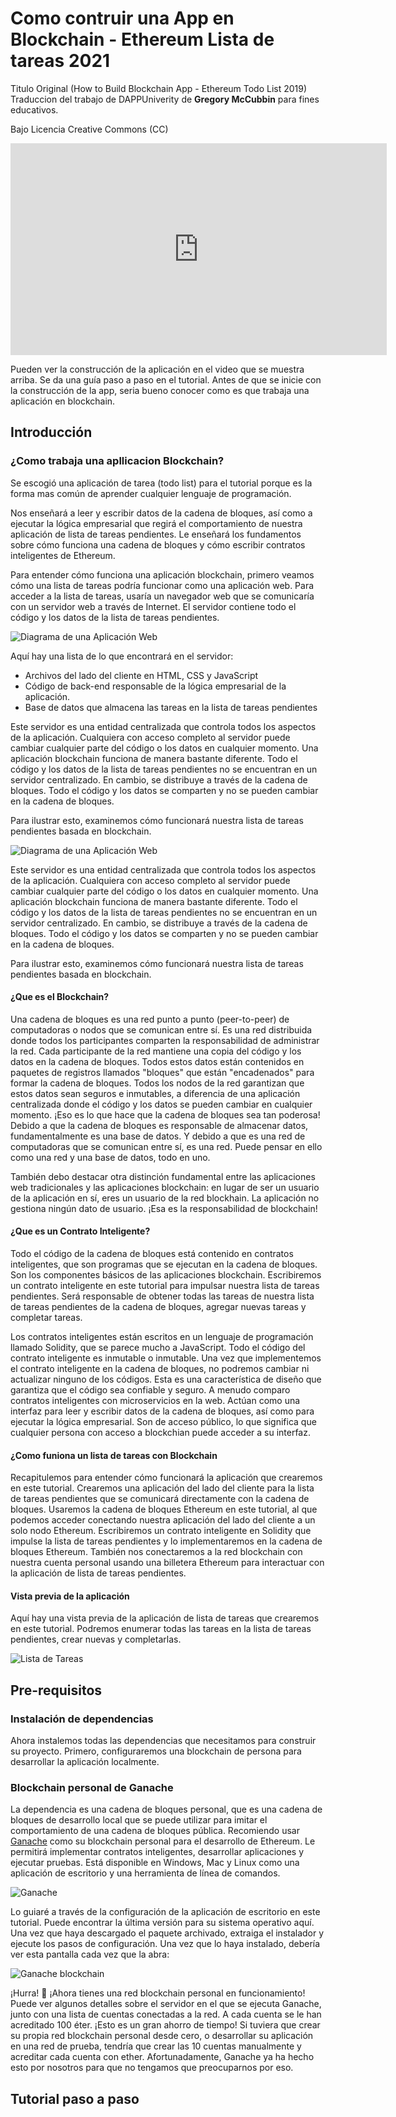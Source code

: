 # Como contruir una App en Blockchain - Ethereum Lista de tareas 2021

Titulo Original (How to Build Blockchain App - Ethereum Todo List 2019)
Traduccion del trabajo de DAPPUniverity de **Gregory McCubbin** para fines educativos.

Bajo Licencia Creative Commons (CC)

<iframe width="602" height="339" src="https://www.youtube.com/embed/rzvk2kdjr2I" title="YouTube video player" frameborder="0" allow="accelerometer; autoplay; clipboard-write; encrypted-media; gyroscope; picture-in-picture" allowfullscreen></iframe>

Pueden ver la construcción de la aplicación en el video que se muestra arriba. Se da una guía paso a paso en el tutorial. Antes de que se inicie con la construcción de la app, seria bueno conocer como es que trabaja una aplicación en blockchain.

## Introducción


### ¿Como trabaja una apllicacion Blockchain?

Se escogió una aplicación de tarea (todo list) para el tutorial porque es la forma mas común de aprender cualquier lenguaje de programación.

Nos enseñará a leer y escribir datos de la cadena de bloques, así como a ejecutar la lógica empresarial que regirá el comportamiento de nuestra aplicación de lista de tareas pendientes. Le enseñará los fundamentos sobre cómo funciona una cadena de bloques y cómo escribir contratos inteligentes de Ethereum.

Para entender cómo funciona una aplicación blockchain, primero veamos cómo una lista de tareas podría funcionar como una aplicación web. Para acceder a la lista de tareas, usaría un navegador web que se comunicaría con un servidor web a través de Internet. El servidor contiene todo el código y los datos de la lista de tareas pendientes.

![Diagrama de una Aplicación Web](https://www.dappuniversity.com/blockchain-app-tutorial/web-application-diagram.png)

Aquí hay una lista de lo que encontrará en el servidor:

- Archivos del lado del cliente en HTML, CSS y JavaScript
- Código de back-end responsable de la lógica empresarial de la aplicación.
- Base de datos que almacena las tareas en la lista de tareas pendientes

Este servidor es una entidad centralizada que controla todos los aspectos de la aplicación. Cualquiera con acceso completo al servidor puede cambiar cualquier parte del código o los datos en cualquier momento. Una aplicación blockchain funciona de manera bastante diferente. Todo el código y los datos de la lista de tareas pendientes no se encuentran en un servidor centralizado. En cambio, se distribuye a través de la cadena de bloques. Todo el código y los datos se comparten y no se pueden cambiar en la cadena de bloques.

Para ilustrar esto, examinemos cómo funcionará nuestra lista de tareas pendientes basada en blockchain. 

![Diagrama de una Aplicación Web](https://www.dappuniversity.com/blockchain-app-tutorial/blockchain-application-diagram.png)

Este servidor es una entidad centralizada que controla todos los aspectos de la aplicación. Cualquiera con acceso completo al servidor puede cambiar cualquier parte del código o los datos en cualquier momento. Una aplicación blockchain funciona de manera bastante diferente. Todo el código y los datos de la lista de tareas pendientes no se encuentran en un servidor centralizado. En cambio, se distribuye a través de la cadena de bloques. Todo el código y los datos se comparten y no se pueden cambiar en la cadena de bloques.

Para ilustrar esto, examinemos cómo funcionará nuestra lista de tareas pendientes basada en blockchain. 

#### ¿Que es el Blockchain?

Una cadena de bloques es una red punto a punto (peer-to-peer) de computadoras o nodos que se comunican entre sí. Es una red distribuida donde todos los participantes comparten la responsabilidad de administrar la red. Cada participante de la red mantiene una copia del código y los datos en la cadena de bloques. Todos estos datos están contenidos en paquetes de registros llamados "bloques" que están "encadenados" para formar la cadena de bloques. Todos los nodos de la red garantizan que estos datos sean seguros e inmutables, a diferencia de una aplicación centralizada donde el código y los datos se pueden cambiar en cualquier momento. ¡Eso es lo que hace que la cadena de bloques sea tan poderosa! Debido a que la cadena de bloques es responsable de almacenar datos, fundamentalmente es una base de datos. Y debido a que es una red de computadoras que se comunican entre sí, es una red. Puede pensar en ello como una red y una base de datos, todo en uno.

También debo destacar otra distinción fundamental entre las aplicaciones web tradicionales y las aplicaciones blockchain: en lugar de ser un usuario de la aplicación en sí, eres un usuario de la red blockhain. La aplicación no gestiona ningún dato de usuario. ¡Esa es la responsabilidad de blockchain!

#### ¿Que es un Contrato Inteligente?

Todo el código de la cadena de bloques está contenido en contratos inteligentes, que son programas que se ejecutan en la cadena de bloques. Son los componentes básicos de las aplicaciones blockchain. Escribiremos un contrato inteligente en este tutorial para impulsar nuestra lista de tareas pendientes. Será responsable de obtener todas las tareas de nuestra lista de tareas pendientes de la cadena de bloques, agregar nuevas tareas y completar tareas.

Los contratos inteligentes están escritos en un lenguaje de programación llamado Solidity, que se parece mucho a JavaScript. Todo el código del contrato inteligente es inmutable o inmutable. Una vez que implementemos el contrato inteligente en la cadena de bloques, no podremos cambiar ni actualizar ninguno de los códigos. Esta es una característica de diseño que garantiza que el código sea confiable y seguro. A menudo comparo contratos inteligentes con microservicios en la web. Actúan como una interfaz para leer y escribir datos de la cadena de bloques, así como para ejecutar la lógica empresarial. Son de acceso público, lo que significa que cualquier persona con acceso a blockchian puede acceder a su interfaz.

#### ¿Como funiona un lista de tareas con Blockchain

Recapitulemos para entender cómo funcionará la aplicación que crearemos en este tutorial. Crearemos una aplicación del lado del cliente para la lista de tareas pendientes que se comunicará directamente con la cadena de bloques. Usaremos la cadena de bloques Ethereum en este tutorial, al que podemos acceder conectando nuestra aplicación del lado del cliente a un solo nodo Ethereum. Escribiremos un contrato inteligente en Solidity que impulse la lista de tareas pendientes y lo implementaremos en la cadena de bloques Ethereum. También nos conectaremos a la red blockchain con nuestra cuenta personal usando una billetera Ethereum para interactuar con la aplicación de lista de tareas pendientes.

#### Vista previa de la aplicación

Aquí hay una vista previa de la aplicación de lista de tareas que crearemos en este tutorial. Podremos enumerar todas las tareas en la lista de tareas pendientes, crear nuevas y completarlas.

![Lista de Tareas](https://www.dappuniversity.com/blockchain-app-tutorial/ethereum-todo-list-application.png)

## Pre-requisitos

### Instalación de dependencias

Ahora instalemos todas las dependencias que necesitamos para construir su proyecto. Primero, configuraremos una blockchain de persona para desarrollar la aplicación localmente.

### Blockchain personal de Ganache

La dependencia es una cadena de bloques personal, que es una cadena de bloques de desarrollo local que se puede utilizar para imitar el comportamiento de una cadena de bloques pública. Recomiendo usar [Ganache](https://www.trufflesuite.com/ganache) como su blockchain personal para el desarrollo de Ethereum. Le permitirá implementar contratos inteligentes, desarrollar aplicaciones y ejecutar pruebas. Está disponible en Windows, Mac y Linux como una aplicación de escritorio y una herramienta de línea de comandos.


![Ganache](https://www.dappuniversity.com/blockchain-developer-toolkit/1-ganache.png)

Lo guiaré a través de la configuración de la aplicación de escritorio en este tutorial. Puede encontrar la última versión para su sistema operativo aquí. Una vez que haya descargado el paquete archivado, extraiga el instalador y ejecute los pasos de configuración. Una vez que lo haya instalado, debería ver esta pantalla cada vez que la abra:

![Ganache blockchain](https://www.dappuniversity.com/blockchain-developer-toolkit/2-ganache.png)

¡Hurra! 🎉 ¡Ahora tienes una red blockchain personal en funcionamiento! Puede ver algunos detalles sobre el servidor en el que se ejecuta Ganache, junto con una lista de cuentas conectadas a la red. A cada cuenta se le han acreditado 100 éter. ¡Esto es un gran ahorro de tiempo! Si tuviera que crear su propia red blockchain personal desde cero, o desarrollar su aplicación en una red de prueba, tendría que crear las 10 cuentas manualmente y acreditar cada cuenta con ether. Afortunadamente, Ganache ya ha hecho esto por nosotros para que no tengamos que preocuparnos por eso.



## Tutorial paso a paso



